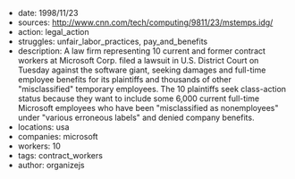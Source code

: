 - date: 1998/11/23
- sources: http://www.cnn.com/tech/computing/9811/23/mstemps.idg/
- action: legal_action
- struggles: unfair_labor_practices, pay_and_benefits
- description: A law firm representing 10 current and former contract workers at Microsoft Corp. filed a lawsuit in U.S. District Court on Tuesday against the software giant, seeking damages and full-time employee benefits for its plaintiffs and thousands of other "misclassified" temporary employees. The 10 plaintiffs seek class-action status because they want to include some 6,000 current full-time Microsoft employees who have been "misclassified as nonemployees" under "various erroneous labels" and denied company benefits.
- locations: usa
- companies: microsoft
- workers: 10
- tags: contract_workers
- author: organizejs
